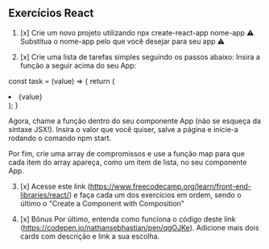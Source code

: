 ## Exercícios React

1. [x] Crie um novo projeto utilizando npx create-react-app nome-app
⚠️ Substitua o nome-app pelo que você desejar para seu app ⚠️

2. [x] Crie uma lista de tarefas simples seguindo os passos abaixo:
  Insira a função a seguir acima do seu App:

const task = (value) => {
  return (
    <li>{value}</li>
  );
}

  Agora, chame a função dentro do seu componente App (não se esqueça da sintaxe JSX!). Insira o valor que você quiser, salve a página e inicie-a rodando o comando npm start.

  Por fim, crie uma array de compromissos e use a função map para que cada item do array apareça, como um item de lista, no seu componente App.

3. [x] Acesse este link (https://www.freecodecamp.org/learn/front-end-libraries/react/) e faça cada um dos exercícios em ordem, sendo o último o "Create a Component with Composition"

4. [x] Bônus Por último, entenda como funciona o código deste link (https://codepen.io/nathansebhastian/pen/qgOJKe). Adicione mais dois cards com descrição e link a sua escolha.